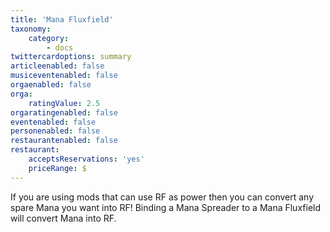 ```yaml
---
title: 'Mana Fluxfield'
taxonomy:
    category:
        - docs
twittercardoptions: summary
articleenabled: false
musiceventenabled: false
orgaenabled: false
orga:
    ratingValue: 2.5
orgaratingenabled: false
eventenabled: false
personenabled: false
restaurantenabled: false
restaurant:
    acceptsReservations: 'yes'
    priceRange: $
---
```


If you are using mods that can use RF  as power then you can convert any spare Mana you want into RF! Binding a Mana Spreader to a Mana Fluxfield will convert Mana into RF.
